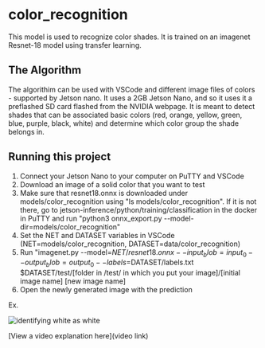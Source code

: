 # color_recognition

This model is used to recognize color shades. It is trained on an imagenet Resnet-18 model using transfer learning.

## The Algorithm
The algorithim can be used with VSCode and different image files of colors - supported by Jetson nano. It uses a 2GB Jetson Nano, and so it uses it a preflashed SD card flashed from the NVIDIA webpage. It is meant to detect shades that can be associated basic colors (red, orange, yellow, green, blue, purple, black, white) and determine which color group the shade belongs in.

## Running this project

1. Connect your Jetson Nano to your computer on PuTTY and VSCode
2. Download an image of a solid color that you want to test
3. Make sure that resnet18.onnx is downloaded under models/color_recognition using "ls models/color_recognition". If it is not there, go to jetson-inference/python/training/classification in the docker in PuTTY and run "python3 onnx_export.py --model-dir=models/color_recognition"
4. Set the NET and DATASET variables in VSCode (NET=models/color_recognition, DATASET=data/color_recognition)
5. Run "imagenet.py --model=$NET/resnet18.onnx --input_blob=input_0 --output_blob=output_0 --labels=$DATASET/labels.txt $DATASET/test/[folder in /test/ in which you put your image]/[initial image name] [new image name]
6. Open the newly generated image with the prediction

Ex.

![identifying white as white](https://i.imgur.com/Krwrii4.jpg)

[View a video explanation here](video link)
